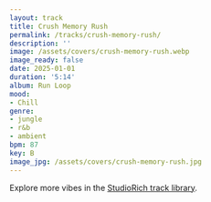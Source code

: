 ```yaml
---
layout: track
title: Crush Memory Rush
permalink: /tracks/crush-memory-rush/
description: ''
image: /assets/covers/crush-memory-rush.webp
image_ready: false
date: 2025-01-01
duration: '5:14'
album: Run Loop
mood:
- Chill
genre:
- jungle
- r&b
- ambient
bpm: 87
key: B
image_jpg: /assets/covers/crush-memory-rush.jpg
---
```


Explore more vibes in the [StudioRich track library](/tracks/).

